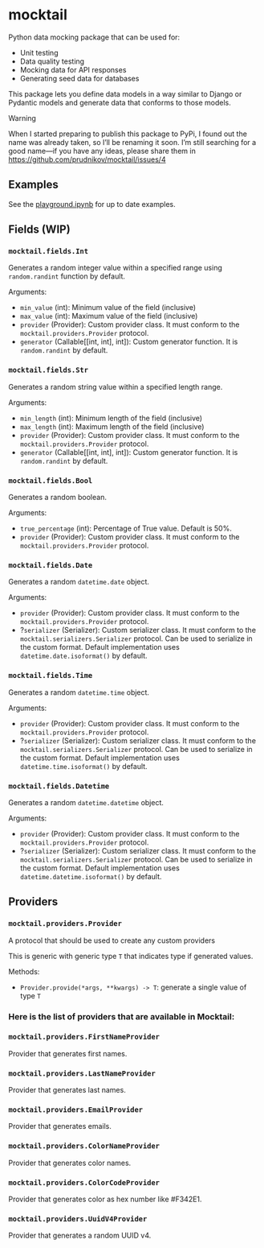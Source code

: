 # mocktail
Python data mocking package that can be used for:

* Unit testing
* Data quality testing
* Mocking data for API responses
* Generating seed data for databases

This package lets you define data models in a way similar to Django or Pydantic models and generate data that conforms to those models.

> [!WARNING]
> When I started preparing to publish this package to PyPi, I found out the name was already taken, so I’ll be renaming it soon. I’m still searching for a good name—if you have any ideas, please share them in  https://github.com/prudnikov/mocktail/issues/4

## Examples

See the [playground.ipynb](./playground.ipynb) for up to date examples.

## Fields (WIP)

### `mocktail.fields.Int`
Generates a random integer value within a specified range using `random.randint` function by default.

Arguments:
- `min_value` (int): Minimum value of the field (inclusive)
- `max_value` (int): Maximum value of the field (inclusive)
- `provider` (Provider): Custom provider class. It must conform to the `mocktail.providers.Provider` protocol.
- `generator` (Callable[[int, int], int]): Custom generator function. It is `random.randint` by default.

### `mocktail.fields.Str`
Generates a random string value within a specified length range. 

Arguments:
- `min_length` (int): Minimum length of the field (inclusive)
- `max_length` (int): Maximum length of the field (inclusive)
- `provider` (Provider): Custom provider class. It must conform to the `mocktail.providers.Provider` protocol.
- `generator` (Callable[[int, int], int]): Custom generator function. It is `random.randint` by default.

### `mocktail.fields.Bool`
Generates a random boolean. 

Arguments:
- `true_percentage` (int): Percentage of True value. Default is 50%.
- `provider` (Provider): Custom provider class. It must conform to the `mocktail.providers.Provider` protocol.

### `mocktail.fields.Date`
Generates a random `datetime.date` object. 

Arguments:
- `provider` (Provider): Custom provider class. It must conform to the `mocktail.providers.Provider` protocol.
- ?`serializer` (Serializer): Custom serializer class. It must conform to the `mocktail.serializers.Serializer` protocol. Can be used to serialize in the custom format. Default implementation uses `datetime.date.isoformat()` by default. 

### `mocktail.fields.Time`
Generates a random `datetime.time` object. 

Arguments:
- `provider` (Provider): Custom provider class. It must conform to the `mocktail.providers.Provider` protocol.
- ?`serializer` (Serializer): Custom serializer class. It must conform to the `mocktail.serializers.Serializer` protocol. Can be used to serialize in the custom format. Default implementation uses `datetime.time.isoformat()` by default. 

### `mocktail.fields.Datetime`
Generates a random `datetime.datetime` object. 

Arguments:
- `provider` (Provider): Custom provider class. It must conform to the `mocktail.providers.Provider` protocol.
- ?`serializer` (Serializer): Custom serializer class. It must conform to the `mocktail.serializers.Serializer` protocol. Can be used to serialize in the custom format. Default implementation uses `datetime.datetime.isoformat()` by default. 

## Providers

### `mocktail.providers.Provider`
A protocol that should be used to create any custom providers 

This is generic with generic type `T` that indicates type if generated values.

Methods:
- `Provider.provide(*args, **kwargs) -> T`: generate a single value of type `T`

### Here is the list of providers that are available in Mocktail:

### `mocktail.providers.FirstNameProvider`
Provider that generates first names. 

### `mocktail.providers.LastNameProvider`
Provider that generates last names. 

### `mocktail.providers.EmailProvider`
Provider that generates emails. 

### `mocktail.providers.ColorNameProvider`
Provider that generates color names. 

### `mocktail.providers.ColorCodeProvider`
Provider that generates color as hex number like #F342E1. 

### `mocktail.providers.UuidV4Provider`
Provider that generates a random UUID v4. 
